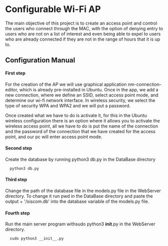 
# Configurable Wi-Fi AP

The main objective of this project is to create an access point and control the users who connect through the MAC, with the option of denying entry to users who are not on a list of interest and even being able to expel to users who are already connected if they are not in the range of hours that it is up to.





## Configuration Manual

#### First step

For the creation of the AP we will use graphical application nm-connection-editor, which is already pre-installed in Ubuntu. Once in the app, we add a new connection, where we define an SSID, select access point mode, and determine our wi-fi network interface. In wireless security, we select the type of security WPA and WPA2 and we will put a password.

Once created what we have to do is activate it, for this in the Ubuntu wireless configuration there is an option where it allows you to activate the wireless access point, all we have to do is put the name of the connection and the password of the connection that we have created for the access point, and our pc will enter access point mode. 

#### Second step

Create the database by running python3 db.py in the DataBase directory

```
  python3 db.py
```

#### Third step

Change the path of the database file in the models.py file in the WebServer directory. To change it run pwd in the DataBase directory and paste the output + '/siscom.db' into the database variable of the models.py  file.

#### Fourth step

Run the main server program withsudo python3 __init__.py in the WebServer directory.

```
  sudo python3 __init__.py
```
